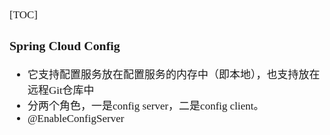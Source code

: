 <span style="font-family:Simsun,serif; font-size:17px;">

[TOC]

### Spring Cloud Config

- 它支持配置服务放在配置服务的内存中（即本地），也支持放在远程Git仓库中
- 分两个角色，一是config server，二是config client。
- @EnableConfigServer

</span>